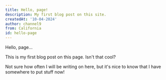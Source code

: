 ```yaml
---
title: Hello, page!
description: My first blog post on this site.
createdAt: '10-04-2024'
author: channel9
from: California
id: hello-page
---
```


Hello, page...

This is my first blog post on this page. Isn't that cool?

Not sure how often I will be writing on here, but it's nice to know that I have somewhere to put stuff now! 